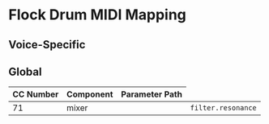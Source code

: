 # Flock Drum MIDI Mapping

## Voice-Specific

## Global

<table>
    <thead>
        <tr><th>CC Number</t> <th>Component</th> <th>Parameter Path</th></tr>
    </thead>
    <tbody>
        <tr><td>71</td> <td>mixer<td> <td><code>filter.resonance</td></tr>
    </tbody>
</table>
